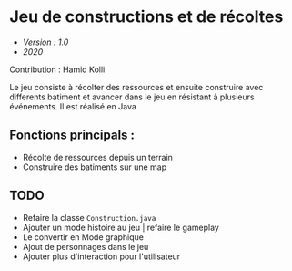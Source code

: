 # Jeu de constructions et de récoltes

- *Version : 1.0*
- *2020*

Contribution : Hamid Kolli

Le jeu consiste à récolter des ressources et ensuite construire avec differents batiment et avancer dans le jeu en résistant à plusieurs événements. Il est réalisé en Java

## Fonctions principals :
- Récolte de ressources depuis un terrain
- Construire des batiments sur une map 

## TODO
- Refaire la classe `Construction.java`
- Ajouter un mode histoire au jeu | refaire le gameplay
- Le convertir en Mode graphique
- Ajout de personnages dans le jeu
- Ajouter plus d'interaction pour l'utilisateur
